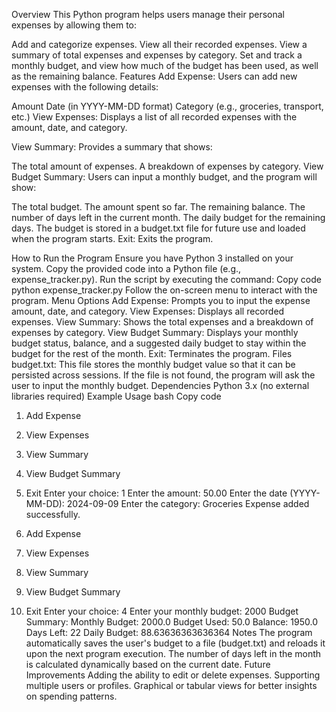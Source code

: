 Overview
This Python program helps users manage their personal expenses by allowing them to:

Add and categorize expenses.
View all their recorded expenses.
View a summary of total expenses and expenses by category.
Set and track a monthly budget, and view how much of the budget has been used, as well as the remaining balance.
Features
Add Expense: Users can add new expenses with the following details:

Amount
Date (in YYYY-MM-DD format)
Category (e.g., groceries, transport, etc.)
View Expenses: Displays a list of all recorded expenses with the amount, date, and category.

View Summary: Provides a summary that shows:

The total amount of expenses.
A breakdown of expenses by category.
View Budget Summary: Users can input a monthly budget, and the program will show:

The total budget.
The amount spent so far.
The remaining balance.
The number of days left in the current month.
The daily budget for the remaining days.
The budget is stored in a budget.txt file for future use and loaded when the program starts.
Exit: Exits the program.

How to Run the Program
Ensure you have Python 3 installed on your system.
Copy the provided code into a Python file (e.g., expense_tracker.py).
Run the script by executing the command:
Copy code
python expense_tracker.py
Follow the on-screen menu to interact with the program.
Menu Options
Add Expense: Prompts you to input the expense amount, date, and category.
View Expenses: Displays all recorded expenses.
View Summary: Shows the total expenses and a breakdown of expenses by category.
View Budget Summary: Displays your monthly budget status, balance, and a suggested daily budget to stay within the budget for the rest of the month.
Exit: Terminates the program.
Files
budget.txt: This file stores the monthly budget value so that it can be persisted across sessions. If the file is not found, the program will ask the user to input the monthly budget.
Dependencies
Python 3.x (no external libraries required)
Example Usage
bash
Copy code
1. Add Expense
2. View Expenses
3. View Summary
4. View Budget Summary
5. Exit
Enter your choice: 1
Enter the amount: 50.00
Enter the date (YYYY-MM-DD): 2024-09-09
Enter the category: Groceries
Expense added successfully.

1. Add Expense
2. View Expenses
3. View Summary
4. View Budget Summary
5. Exit
Enter your choice: 4
Enter your monthly budget: 2000
Budget Summary:
Monthly Budget: 2000.0
Budget Used: 50.0
Balance: 1950.0
Days Left: 22
Daily Budget: 88.63636363636364
Notes
The program automatically saves the user's budget to a file (budget.txt) and reloads it upon the next program execution.
The number of days left in the month is calculated dynamically based on the current date.
Future Improvements
Adding the ability to edit or delete expenses.
Supporting multiple users or profiles.
Graphical or tabular views for better insights on spending patterns.
